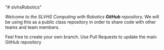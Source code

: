 "# slvhsRobotics"

*Welcome to the SLVHS Computing with Robotics __GitHub__ repository.* We will be using this as a public class repository in order to share code with other teams and team members.

Feel free to create your own branch. Use Pull Requests to update the main GitHub repository
